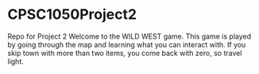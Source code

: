 # CPSC1050Project2
Repo for Project 2
Welcome to the WILD WEST game.
This game is played by going through the map and learning what you can interact with.
If you skip town with more than two items, you come back with zero, so travel light.
